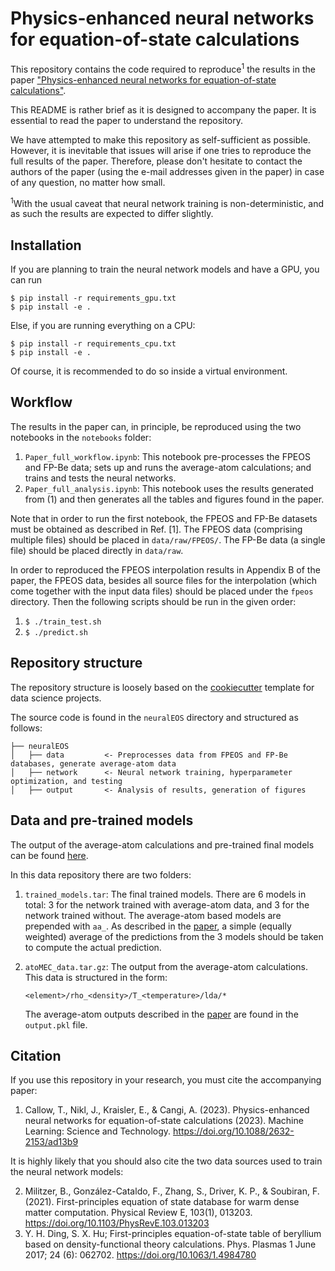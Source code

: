 # Physics-enhanced neural networks for equation-of-state calculations

This repository contains the code required to reproduce<sup>1</sup> the results in the paper ["Physics-enhanced neural networks for equation-of-state calculations"](https://iopscience.iop.org/article/10.1088/2632-2153/ad13b9).

This README is rather brief as it is designed to accompany the paper. It is essential to read the paper to understand the repository.

We have attempted to make this repository as self-sufficient as possible. However, it is inevitable that issues will arise if one tries to reproduce the full results of the paper. Therefore, please don't hesitate to contact the authors of the paper (using the e-mail addresses given in the paper) in case of any question, no matter how small.

<sup>1</sup>With the usual caveat that neural network training is non-deterministic, and as such the results are expected to differ slightly.

## Installation

If you are planning to train the neural network models and have a GPU, you can run
```
$ pip install -r requirements_gpu.txt
$ pip install -e .
```

Else, if you are running everything on a CPU:
```
$ pip install -r requirements_cpu.txt
$ pip install -e .
```

Of course, it is recommended to do so inside a virtual environment.

## Workflow

The results in the paper can, in principle, be reproduced using the two notebooks in the `notebooks` folder:

1. `Paper_full_workflow.ipynb`: This notebook pre-processes the FPEOS and FP-Be data; sets up and runs the average-atom calculations; and trains and tests the neural networks.
2. `Paper_full_analysis.ipynb`: This notebook uses the results generated from (1) and then generates all the tables and figures found in the paper.

Note that in order to run the first notebook, the FPEOS and FP-Be datasets must be obtained as described in Ref. [1]. The FPEOS data (comprising multiple files) should be placed in `data/raw/FPEOS/`. The FP-Be data (a single file) should be placed directly in `data/raw`.

In order to reproduced the FPEOS interpolation results in Appendix B of the paper, the FPEOS data, besides all source files for the interpolation (which come together with the input data files) should be placed under the `fpeos` directory. Then the following scripts should be run in the given order:

1. `$ ./train_test.sh`
2. `$ ./predict.sh`

## Repository structure

The repository structure is loosely based on the [cookiecutter](https://github.com/drivendata/cookiecutter-data-science) template for data science projects.

The source code is found in the `neuralEOS` directory and structured as follows:

```
├── neuralEOS
│   ├── data         <- Preprocesses data from FPEOS and FP-Be databases, generate average-atom data
│   ├── network      <- Neural network training, hyperparameter optimization, and testing
│   ├── output       <- Analysis of results, generation of figures
```

## Data and pre-trained models

The output of the average-atom calculations and pre-trained final models can be found [here](https://rodare.hzdr.de/record/2289).

In this data repository there are two folders:

1. `trained_models.tar`: The final trained models. There are 6 models in total: 3 for the network trained with average-atom data, and 3 for the network trained without. The average-atom based models are prepended with `aa_`. As described in the [paper](https://arxiv.org/abs/2305.06856), a simple (equally weighted) average of the predictions from the 3 models should be taken to compute the actual prediction.

2. `atoMEC_data.tar.gz`: The output from the average-atom calculations. This data is structured in the form:
 
    `<element>/rho_<density>/T_<temperature>/lda/*`

    The average-atom outputs described in the [paper](https://iopscience.iop.org/article/10.1088/2632-2153/ad13b9) are found in the `output.pkl` file.


## Citation

If you use this repository in your research, you must cite the accompanying paper:

1. Callow, T., Nikl, J., Kraisler, E., & Cangi, A. (2023). Physics-enhanced neural networks for equation-of-state calculations (2023). Machine Learning: Science and Technology. https://doi.org/10.1088/2632-2153/ad13b9

It is highly likely that you should also cite the two data sources used to train the neural network models:

2. Militzer, B., González-Cataldo, F., Zhang, S., Driver, K. P., & Soubiran, F. (2021). First-principles equation of state database for warm dense matter computation. Physical Review E, 103(1), 013203. https://doi.org/10.1103/PhysRevE.103.013203
3. Y. H. Ding, S. X. Hu; First-principles equation-of-state table of beryllium based on density-functional theory calculations. Phys. Plasmas 1 June 2017; 24 (6): 062702. https://doi.org/10.1063/1.4984780
